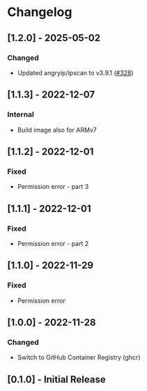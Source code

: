# Changelog

<!-- towncrier release notes start -->

## [1.2.0] - 2025-05-02

### Changed

- Updated angryip/ipscan to v3.9.1 ([#328](https://github.com/MaxWinterstein/homeassistant-addons/issues/328))


## [1.1.3] - 2022-12-07
### Internal
- Build image also for ARMv7

## [1.1.2] - 2022-12-01
### Fixed
- Permission error - part 3

## [1.1.1] - 2022-12-01
### Fixed
- Permission error - part 2

## [1.1.0] - 2022-11-29
### Fixed
- Permission error

## [1.0.0] - 2022-11-28
### Changed
- Switch to GitHub Container Registry (ghcr)

## [0.1.0] - Initial Release
